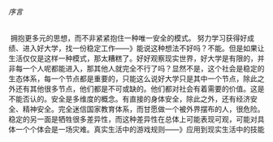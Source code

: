 ###### 序言

​		拥抱更多元的思想，而不非紧紧抱住一种唯一安全的模式。
​		努力学习获得好成绩、进入好大学，找一份稳定工作——》能说这种想法不好吗？不能。但是如果让生活仅仅是这样一种模式，那太糟糕了。好好观察现实世界，好大学是有限的，并非每一个人呢都能进入，那其他人就完全不行了吗？显然不是，这个社会是稳定的生态体系，每一个节点都是重要的，只能这么说好大学只是其中一个节点，除此之外还有其他很多节点，他们都是不可或缺的。他们都对社会有着需要的价值。这是不能否认的。
​		安全是多维度的概念。有直接的身体安全，除此之外，还有经济安全、精神安全。
​		完全迷信国家教育体系，而甘愿做一个被外界摆布的人，很危险。稳定的另一面是牺牲很多差异性，而这种差异性在总体上可能表现可观，可能对具体一个个体会是一场灾难。
​		真实生活中的游戏规则——》应用到现实生活中的技能